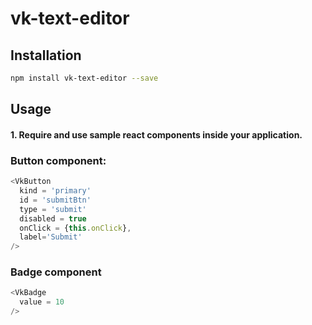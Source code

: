 # vk-text-editor

## Installation

```bash
npm install vk-text-editor --save
```

## Usage

#### 1. Require and use sample react components inside your application.

### Button component:

```js
<VkButton
  kind = 'primary'
  id = 'submitBtn'
  type = 'submit'
  disabled = true
  onClick = {this.onClick},
  label='Submit'
/>
```

### Badge component

```js
<VkBadge
  value = 10
/>
```

